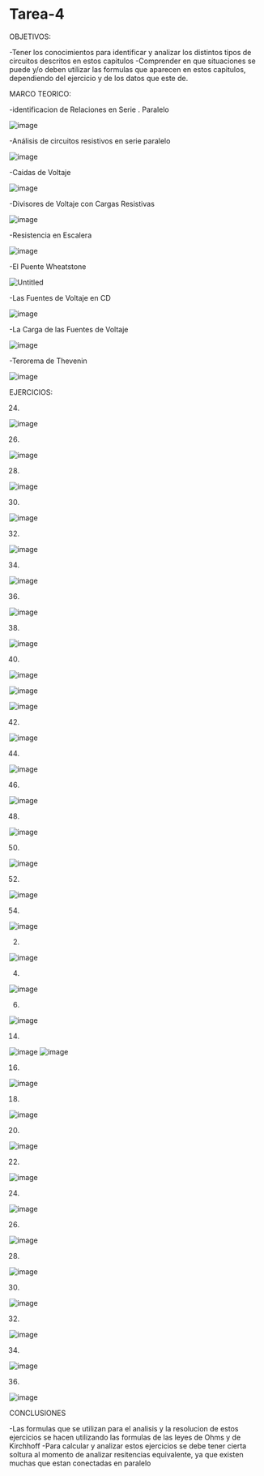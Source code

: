 # Tarea-4

OBJETIVOS: 

-Tener los conocimientos para identificar y analizar los distintos tipos de circuitos descritos en estos capitulos
-Comprender en que situaciones se puede y/o deben utilizar las formulas que aparecen en estos capitulos, dependiendo del ejercicio y de los datos que este de.

MARCO TEORICO:

-identificacion de Relaciones en Serie . Paralelo 

![image](https://user-images.githubusercontent.com/105940407/176689370-9cf6078c-d110-4672-b8bf-e5abeaa788ec.png)

-Análisis de circuitos resistivos en serie paralelo

![image](https://user-images.githubusercontent.com/105940407/176689594-676ab3c7-9925-46f4-9114-ff347d37d24d.png)

-Caidas de Voltaje

![image](https://user-images.githubusercontent.com/105940407/176689761-8a4180f7-f803-404e-9851-c1c776d59cbe.png)

-Divisores de Voltaje con Cargas Resistivas

![image](https://user-images.githubusercontent.com/105940407/176690073-0a2f1880-3864-4fa9-921e-da279b36b5f2.png)

-Resistencia en Escalera

![image](https://user-images.githubusercontent.com/105940407/176690309-050e718b-e0a6-4dd1-9ce8-50352ebb802c.png)

-El Puente Wheatstone

![Untitled](https://user-images.githubusercontent.com/105940407/176690699-e1fcacd6-cb68-408a-bb77-49b6da56b57d.jpg)

-Las Fuentes de Voltaje en CD

![image](https://user-images.githubusercontent.com/105940407/176695856-41e54e0f-3d2a-4c55-867c-ca1485f43cfb.png)

-La Carga de las Fuentes de Voltaje

![image](https://user-images.githubusercontent.com/105940407/176696555-09000dc9-8ecf-44f9-a94d-f0f3c0ac632c.png)

-Terorema de Thevenin

![image](https://user-images.githubusercontent.com/105940407/176697517-d351da22-7fe3-4dae-8c74-b84440c30fe2.png)

EJERCICIOS:

24.
![image](https://user-images.githubusercontent.com/105940407/176725992-98bd4653-fb6d-42f0-b6a6-bc2c342620e8.png)

26.
![image](https://user-images.githubusercontent.com/105940407/176726165-875207dc-8f9e-42c1-821f-7f805091af44.png)

28.
![image](https://user-images.githubusercontent.com/105940407/176726240-9e522fe7-8ac2-4644-8ede-75b00e8d3c72.png)

30.
![image](https://user-images.githubusercontent.com/105940407/176726334-cbb16c3d-e3b0-4152-8d74-67ab21e3e5ba.png)

32.
![image](https://user-images.githubusercontent.com/105940407/176726475-d711a227-40a3-40ce-b2ad-73e4cf79b62d.png)

34.
![image](https://user-images.githubusercontent.com/105940407/176726550-a69e14da-ce3e-4d1b-ab9a-fe685fa8de18.png)

36.
![image](https://user-images.githubusercontent.com/105940407/176726616-7d28d835-78ea-485f-b68e-137da598748c.png)

38.
![image](https://user-images.githubusercontent.com/105940407/176726690-d361abc0-120e-4cfc-b973-9db666b2de05.png)

40.
![image](https://user-images.githubusercontent.com/105940407/176726759-12a4aa41-8839-4081-9667-e2882c59e9cf.png)

![image](https://user-images.githubusercontent.com/105940407/176726779-0e3c1b06-b742-49f5-82ba-fca675adfc5b.png)

![image](https://user-images.githubusercontent.com/105940407/176726805-e2c4d612-11f2-4c0f-bfa2-6c35a077483c.png)

42.
![image](https://user-images.githubusercontent.com/105940407/176726923-2ce26ec0-847c-4d6b-807a-fad34b69c5da.png)


44.
![image](https://user-images.githubusercontent.com/105940407/176727020-8a1299db-f6dd-4664-9b94-14f85f121ca7.png)

46.
![image](https://user-images.githubusercontent.com/105940407/176727359-e5436b30-a9dc-4e24-8d66-e8b7710c4c06.png)


48.
 ![image](https://user-images.githubusercontent.com/105940407/176727406-71df9a88-7022-4c00-8e30-74371cf5f19a.png)

50.
![image](https://user-images.githubusercontent.com/105940407/176727500-fbc60f16-5cca-443e-bb95-6d243aec1a73.png)

52.
![image](https://user-images.githubusercontent.com/105940407/176727577-56eaf346-c307-4b58-879c-bdc1f9646bec.png)

54.
![image](https://user-images.githubusercontent.com/105940407/176727634-a3740231-bc08-46d3-93e8-b06e68b54f64.png)

2.
![image](https://user-images.githubusercontent.com/105940407/176727761-6ded23c1-6f9b-4317-ae32-7eca17f7405e.png)

4.
![image](https://user-images.githubusercontent.com/105940407/176727829-dabf79d9-ad98-4492-9e20-38ddaa7e2c65.png)

6.
![image](https://user-images.githubusercontent.com/105940407/176727988-ac7d6cb0-93ce-4630-a541-b4a174800bdc.png)

14.
![image](https://user-images.githubusercontent.com/105940407/176729345-c9eb3633-9d05-46bb-9400-407cc858bb7c.png)
![image](https://user-images.githubusercontent.com/105940407/176729426-e2cf9973-2b95-41fd-83d2-448853371c62.png)

16.
![image](https://user-images.githubusercontent.com/105940407/176729564-788d86a0-6df4-4451-a851-c4c1d924cf49.png)

18.
![image](https://user-images.githubusercontent.com/105940407/176729795-9a8f372c-e903-4bae-94bb-fbd7d1726dac.png)

20.
![image](https://user-images.githubusercontent.com/105940407/176729868-1a795827-e899-433f-b4b5-6f21b6af432a.png)

22.
![image](https://user-images.githubusercontent.com/105940407/176729922-deb591e1-bb56-45bd-8ac3-a874cf210d17.png)

24.
![image](https://user-images.githubusercontent.com/105940407/176730157-0f2065a3-1f21-43dd-9487-d9967c8bfc3f.png)

26.
![image](https://user-images.githubusercontent.com/105940407/176730208-5773df92-fe4d-4f76-8ef4-7144e06fefa0.png)

28.
![image](https://user-images.githubusercontent.com/105940407/176730376-aa5e1310-afd9-41ee-9a4e-6970d153d506.png)

30.
![image](https://user-images.githubusercontent.com/105940407/176730437-bb42977f-8aa7-455f-afb9-2245d8abbc10.png)

32.
![image](https://user-images.githubusercontent.com/105940407/176730507-7dfd0f54-9fea-444e-82ed-a296773c5bf6.png)

34.
![image](https://user-images.githubusercontent.com/105940407/176730572-52e89839-2dbe-4c5d-b858-6370d660ceea.png)

36.
![image](https://user-images.githubusercontent.com/105940407/176730618-f467ecc2-0500-48b1-9c77-b3c271f4d6df.png)

CONCLUSIONES

-Las formulas que se utilizan para el analisis y la resolucion de estos ejercicios se hacen utilizando las formulas de las leyes de Ohms y de Kirchhoff
-Para calcular y analizar estos ejercicios se debe tener cierta soltura al momento de analizar resitencias equivalente, ya que existen muchas que estan conectadas en paralelo 





